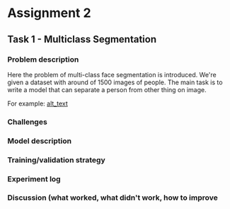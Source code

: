 # Assignment 2
## Task 1 - Multiclass Segmentation
### Problem description
Here the problem of multi-class face segmentation is introduced. We're given a dataset with around of 1500 images of people. The main task is to write a model that can separate a person from other thing on image.

For example:
[alt_text](https://github.com/MaxVoloskiy/CV_Assignment2/blob/master/img/example1.jpg)

### Challenges

### Model description

### Training/validation strategy

### Experiment log

### Discussion (what worked, what didn't work, how to improve
